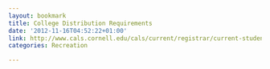 ```yaml
---
layout: bookmark
title: College Distribution Requirements
date: '2012-11-16T04:52:22+01:00'
link: http://www.cals.cornell.edu/cals/current/registrar/current-students/cals-graduation/distribution.cfm
categories: Recreation

---
```

